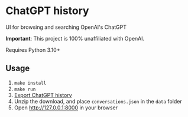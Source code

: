# ChatGPT history

UI for browsing and searching OpenAI's ChatGPT

**Important**: This project is 100% unaffiliated with OpenAI.

Requires Python 3.10+

## Usage

1. `make install`
2. `make run`
3. [Export ChatGPT history](https://help.openai.com/en/articles/7260999-how-do-i-export-my-chatgpt-history-and-data)
4. Unzip the download, and place `conversations.json` in the `data` folder
3. Open http://127.0.0.1:8000 in your browser
